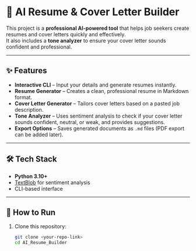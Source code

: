 # 🚀 AI Resume & Cover Letter Builder

This project is a **professional AI-powered tool** that helps job seekers create resumes and cover letters quickly and effectively.  
It also includes a **tone analyzer** to ensure your cover letter sounds confident and professional.  

---

## ✨ Features
- **Interactive CLI** – Input your details and generate resumes instantly.  
- **Resume Generator** – Creates a clean, professional resume in Markdown format.  
- **Cover Letter Generator** – Tailors cover letters based on a pasted job description.  
- **Tone Analyzer** – Uses sentiment analysis to check if your cover letter sounds confident, neutral, or weak, and provides suggestions.  
- **Export Options** – Saves generated documents as `.md` files (PDF export can be added later).  

---

## 🛠️ Tech Stack
- **Python 3.10+**
- [TextBlob](https://textblob.readthedocs.io/en/dev/) for sentiment analysis
- CLI-based interface

---

## 🚀 How to Run
1. Clone this repository:
   ```bash
   git clone <your-repo-link>
   cd AI_Resume_Builder

